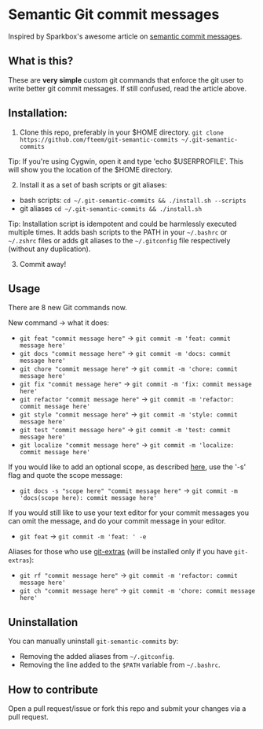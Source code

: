 # Semantic Git commit messages

Inspired by Sparkbox's awesome article on [semantic commit messages](http://seesparkbox.com/foundry/semantic_commit_messages).

## What is this?
These are **very simple** custom git commands that enforce the git user to write better git commit messages. If still confused, read the article above.

## Installation:

1. Clone this repo, preferably in your $HOME directory. ```git clone https://github.com/fteem/git-semantic-commits ~/.git-semantic-commits```

  Tip: If you're using Cygwin, open it and type 'echo $USERPROFILE'. This will show you the location of the $HOME directory.

2. Install it as a set of bash scripts or git aliases:
  * bash scripts: ```cd ~/.git-semantic-commits && ./install.sh --scripts```
  * git aliases ```cd ~/.git-semantic-commits && ./install.sh```

  Tip: Installation script is idempotent and could be harmlessly executed multiple times. It adds bash scripts to the PATH in your `~/.bashrc` or `~/.zshrc` files or adds git aliases to the `~/.gitconfig` file respectively (without any duplication).

3. Commit away!

## Usage

There are 8 new Git commands now.

New command -> what it does:

* ```git feat "commit message here"``` -> ```git commit -m 'feat: commit message here'```
* ```git docs "commit message here"``` -> ```git commit -m 'docs: commit message here'```
* ```git chore "commit message here"``` -> ```git commit -m 'chore: commit message here'```
* ```git fix "commit message here"``` -> ```git commit -m 'fix: commit message here'```
* ```git refactor "commit message here"``` -> ```git commit -m 'refactor: commit message here'```
* ```git style "commit message here"``` -> ```git commit -m 'style: commit message here'```
* ```git test "commit message here"``` -> ```git commit -m 'test: commit message here'```
* ```git localize "commit message here"``` -> ```git commit -m 'localize: commit message here'```

If you would like to add an optional scope, as described [here](https://conventionalcommits.org/), use the '-s' flag and quote the scope message:

* ```git docs -s "scope here" "commit message here"``` -> ```git commit -m 'docs(scope here): commit message here'```

If you would still like to use your text editor for your commit messages
you can omit the message, and do your commit message in your editor.

* ```git feat``` -> ```git commit -m 'feat: ' -e```

Aliases for those who use [git-extras](https://github.com/tj/git-extras) (will be installed only if you have `git-extras`):

* ```git rf "commit message here"``` -> ```git commit -m 'refactor: commit message here'```
* ```git ch "commit message here"``` -> ```git commit -m 'chore: commit message here'```

## Uninstallation

You can manually uninstall `git-semantic-commits` by:
* Removing the added aliases from `~/.gitconfig`.
* Removing the line added to the `$PATH` variable from `~/.bashrc`.

## How to contribute
Open a pull request/issue or fork this repo and submit your changes via a pull request.
